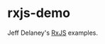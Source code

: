 # rxjs-demo

Jeff Delaney's [RxJS](https://github.com/fireship-io/175-code-this-not-that-rxjs) examples.
